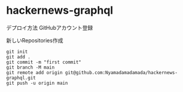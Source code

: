 # hackernews-graphql
デプロイ方法
GitHubアカウント登録

新しいRepositories作成

```
git init
git add .
git commit -m "first commit"
git branch -M main
git remote add origin git@github.com:Nyamadamadamada/hackernews-graphql.git
git push -u origin main
```